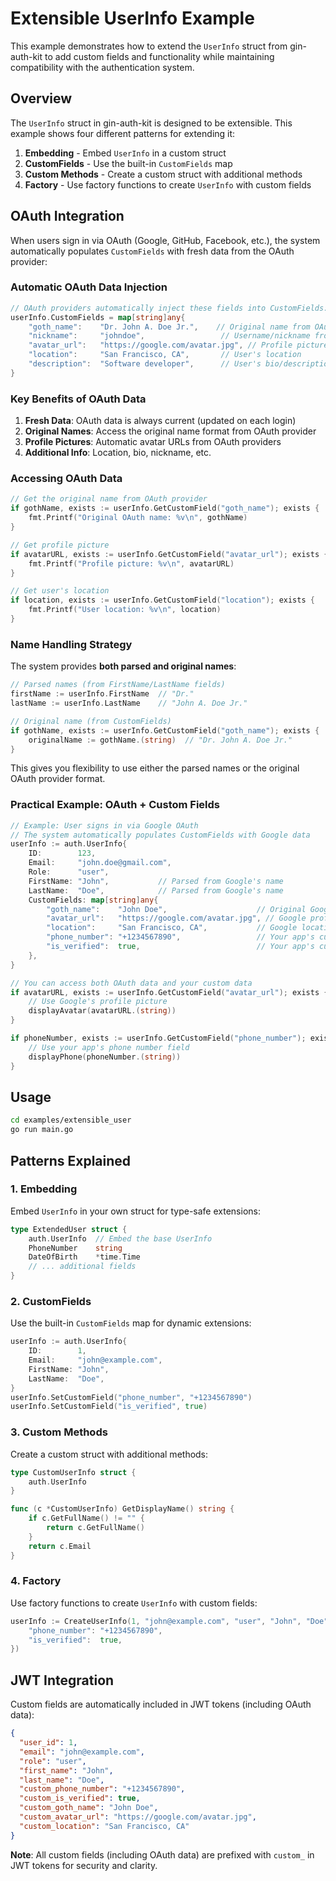 # Extensible UserInfo Example

This example demonstrates how to extend the `UserInfo` struct from gin-auth-kit to add custom fields and functionality while maintaining compatibility with the authentication system.

## Overview

The `UserInfo` struct in gin-auth-kit is designed to be extensible. This example shows four different patterns for extending it:

1. **Embedding** - Embed `UserInfo` in a custom struct
2. **CustomFields** - Use the built-in `CustomFields` map
3. **Custom Methods** - Create a custom struct with additional methods
4. **Factory** - Use factory functions to create `UserInfo` with custom fields

## OAuth Integration

When users sign in via OAuth (Google, GitHub, Facebook, etc.), the system automatically populates `CustomFields` with fresh data from the OAuth provider:

### **Automatic OAuth Data Injection**

```go
// OAuth providers automatically inject these fields into CustomFields:
userInfo.CustomFields = map[string]any{
    "goth_name":    "Dr. John A. Doe Jr.",    // Original name from OAuth provider
    "nickname":     "johndoe",                 // Username/nickname from OAuth provider
    "avatar_url":   "https://google.com/avatar.jpg", // Profile picture URL
    "location":     "San Francisco, CA",       // User's location
    "description":  "Software developer",      // User's bio/description
}
```

### **Key Benefits of OAuth Data**

1. **Fresh Data**: OAuth data is always current (updated on each login)
2. **Original Names**: Access the original name format from OAuth provider
3. **Profile Pictures**: Automatic avatar URLs from OAuth providers
4. **Additional Info**: Location, bio, nickname, etc.

### **Accessing OAuth Data**

```go
// Get the original name from OAuth provider
if gothName, exists := userInfo.GetCustomField("goth_name"); exists {
    fmt.Printf("Original OAuth name: %v\n", gothName)
}

// Get profile picture
if avatarURL, exists := userInfo.GetCustomField("avatar_url"); exists {
    fmt.Printf("Profile picture: %v\n", avatarURL)
}

// Get user's location
if location, exists := userInfo.GetCustomField("location"); exists {
    fmt.Printf("User location: %v\n", location)
}
```

### **Name Handling Strategy**

The system provides **both parsed and original names**:

```go
// Parsed names (from FirstName/LastName fields)
firstName := userInfo.FirstName  // "Dr."
lastName := userInfo.LastName    // "John A. Doe Jr."

// Original name (from CustomFields)
if gothName, exists := userInfo.GetCustomField("goth_name"); exists {
    originalName := gothName.(string)  // "Dr. John A. Doe Jr."
}
```

This gives you flexibility to use either the parsed names or the original OAuth provider format.

### **Practical Example: OAuth + Custom Fields**

```go
// Example: User signs in via Google OAuth
// The system automatically populates CustomFields with Google data
userInfo := auth.UserInfo{
    ID:        123,
    Email:     "john.doe@gmail.com",
    Role:      "user",
    FirstName: "John",           // Parsed from Google's name
    LastName:  "Doe",            // Parsed from Google's name
    CustomFields: map[string]any{
        "goth_name":    "John Doe",                    // Original Google name
        "avatar_url":   "https://google.com/avatar.jpg", // Google profile picture
        "location":     "San Francisco, CA",           // Google location
        "phone_number": "+1234567890",                 // Your app's custom field
        "is_verified":  true,                          // Your app's custom field
    },
}

// You can access both OAuth data and your custom data
if avatarURL, exists := userInfo.GetCustomField("avatar_url"); exists {
    // Use Google's profile picture
    displayAvatar(avatarURL.(string))
}

if phoneNumber, exists := userInfo.GetCustomField("phone_number"); exists {
    // Use your app's phone number field
    displayPhone(phoneNumber.(string))
}
```

## Usage

```bash
cd examples/extensible_user
go run main.go
```

## Patterns Explained

### 1. Embedding

Embed `UserInfo` in your own struct for type-safe extensions:

```go
type ExtendedUser struct {
    auth.UserInfo  // Embed the base UserInfo
    PhoneNumber    string
    DateOfBirth    *time.Time
    // ... additional fields
}
```

### 2. CustomFields

Use the built-in `CustomFields` map for dynamic extensions:

```go
userInfo := auth.UserInfo{
    ID:        1,
    Email:     "john@example.com",
    FirstName: "John",
    LastName:  "Doe",
}
userInfo.SetCustomField("phone_number", "+1234567890")
userInfo.SetCustomField("is_verified", true)
```

### 3. Custom Methods

Create a custom struct with additional methods:

```go
type CustomUserInfo struct {
    auth.UserInfo
}

func (c *CustomUserInfo) GetDisplayName() string {
    if c.GetFullName() != "" {
        return c.GetFullName()
    }
    return c.Email
}
```

### 4. Factory

Use factory functions to create `UserInfo` with custom fields:

```go
userInfo := CreateUserInfo(1, "john@example.com", "user", "John", "Doe", map[string]any{
    "phone_number": "+1234567890",
    "is_verified":  true,
})
```

## JWT Integration

Custom fields are automatically included in JWT tokens (including OAuth data):

```json
{
  "user_id": 1,
  "email": "john@example.com",
  "role": "user",
  "first_name": "John",
  "last_name": "Doe",
  "custom_phone_number": "+1234567890",
  "custom_is_verified": true,
  "custom_goth_name": "John Doe",
  "custom_avatar_url": "https://google.com/avatar.jpg",
  "custom_location": "San Francisco, CA"
}
```

**Note**: All custom fields (including OAuth data) are prefixed with `custom_` in JWT tokens for security and clarity.
